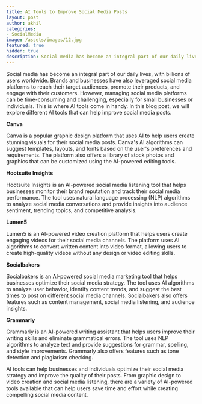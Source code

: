 ```yaml
---
title: AI Tools to Improve Social Media Posts
layout: post
author: akhil
categories:
- SocialMedia
image: /assets/images/12.jpg
featured: true
hidden: true
description: Social media has become an integral part of our daily lives, with billions of users worldwide. 
---
```


Social media has become an integral part of our daily lives, with billions of users worldwide. Brands and businesses have also leveraged social media platforms to reach their target audiences, promote their products, and engage with their customers. However, managing social media platforms can be time-consuming and challenging, especially for small businesses or individuals. This is where AI tools come in handy. In this blog post, we will explore different AI tools that can help improve social media posts.

**Canva**

Canva is a popular graphic design platform that uses AI to help users create stunning visuals for their social media posts. Canva's AI algorithms can suggest templates, layouts, and fonts based on the user's preferences and requirements. The platform also offers a library of stock photos and graphics that can be customized using the AI-powered editing tools.

**Hootsuite Insights**

Hootsuite Insights is an AI-powered social media listening tool that helps businesses monitor their brand reputation and track their social media performance. The tool uses natural language processing (NLP) algorithms to analyze social media conversations and provide insights into audience sentiment, trending topics, and competitive analysis.

**Lumen5**

Lumen5 is an AI-powered video creation platform that helps users create engaging videos for their social media channels. The platform uses AI algorithms to convert written content into video format, allowing users to create high-quality videos without any design or video editing skills.

**Socialbakers**

Socialbakers is an AI-powered social media marketing tool that helps businesses optimize their social media strategy. The tool uses AI algorithms to analyze user behavior, identify content trends, and suggest the best times to post on different social media channels. Socialbakers also offers features such as content management, social media listening, and audience insights.

**Grammarly**

Grammarly is an AI-powered writing assistant that helps users improve their writing skills and eliminate grammatical errors. The tool uses NLP algorithms to analyze text and provide suggestions for grammar, spelling, and style improvements. Grammarly also offers features such as tone detection and plagiarism checking.


AI tools can help businesses and individuals optimize their social media strategy and improve the quality of their posts. From graphic design to video creation and social media listening, there are a variety of AI-powered tools available that can help users save time and effort while creating compelling social media content.
